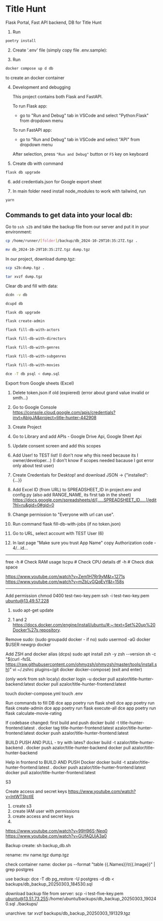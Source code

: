 # Title Hunt

Flask Portal, Fast API backend, DB for Title Hunt

1. Run

```bash
poetry install
```

2. Create '.env' file (simply copy file .env.sample):

3. Run

```bash
docker compose up d db
```

to create an docker container

4. Development and debugging

   This project contains both Flask and FastAPI.

   To run Flask app:

   - go to "Run and Debug" tab in VSCode and select "Python:Flask" from dropdown menu

   To run FastAPI app:

   - go to "Run and Debug" tab in VSCode and select "API" from dropdown menu

   After selection, press `"Run and Debug"` button or `F5` key on keyboard

5. Create db with command

```bash
flask db upgrade
```

6. add credentials.json for Google export sheet

7. In main folder need install node_modules to work with tailwind, run

```bash
yarn
```

## Commands to get data into your local db:

Go to `ssh s2b` and take the backup file from our server and put it in your environment:

```bash
cp /home/runner/[folder]/backup/db_2024-10-29T10:35:27Z.tgz .
```

```bash
mv db_2024-10-29T10:35:27Z.tgz dump.tgz
```

In our project, download dump.tgz:

```bash
scp s2b:dump.tgz .
```

```bash
tar xvzf dump.tgz
```

Clear db and fill with data:

```bash
dcdn -v db
```

```bash
dcupd db
```

```bash
flask db upgrade
```

```bash
flask create-admin
```

```bash
flask fill-db-with-actors
```

```bash
flask fill-db-with-directors
```

```bash
flask fill-db-with-genres
```

```bash
flask fill-db-with-subgenres
```

```bash
flask fill-db-with-movies
```

```bash
dce -T db psql < dump.sql
```

Export from Google sheets (Excel)

1. Delete token.json if old (expiered) (error about grand value invalid or smth...)
2. Go to Google Console
   https://console.cloud.google.com/apis/credentials?invt=AbigJA&project=title-hunter-442908
3. Create Project
4. Go to Library and add APIs - Google Drive Api, Google Sheet Api
5. Update consent screen and add this scopes
6. Add User! to TEST list! (I don't now why this need because its I owner/developer...)
   (I don't know if scopes needed bacause I got error only about test user)
7. Create Credentials for Desktop! and download JSON -> {"installed": {...}}

8. Add Excel ID (from URL) to SPREADSHEET_ID in project.env and config.py (also add RANGE_NAME, its first tab in the sheet)
   https://docs.google.com/spreadsheets/d/[.....SPREADSHEET_ID.....]/edit?hl=ru&gid=0#gid=0
9. Change permission to "Everyone with url can use".

10. Run command flask fill-db-with-jobs
    (if no token.json)
11. Go to URL, select account with TEST User (6)
12. In last page "Make sure you trust App Name" copy Authorization code - 4/...id...

---

free -h # Check RAM usage
lscpu # Check CPU details
df -h # Check disk space

https://www.youtube.com/watch?v=Zem1H7Rr9yM&t=1271s
https://www.youtube.com/watch?v=mZbLvGQqEvY&t=158s

---

Add permission
chmod 0400 test-two-key.pem
ssh -i test-two-key.pem ubuntu@13.49.57.228

1. sudo apt-get update

2. 1 and 2
   https://docs.docker.com/engine/install/ubuntu/#:~:text=Set%20up%20Docker%27s,repository.

Remove sudo:
(sudo groupadd docker - if no)
sudo usermod -aG docker $USER
newgrp docker

Add ZSH and docker alias (dcps)
sudo apt install zsh -y
zsh --version
sh -c "$(curl -fsSL https://raw.githubusercontent.com/ohmyzsh/ohmyzsh/master/tools/install.sh)"
vi ~/.zshrc
plugins=(git docker docker-compose)
(exit and enter)

(only work from ssh localy)
docker login -u
docker pull azalor/title-hunter-backend:latest
docker pull azalor/title-hunter-frontend:latest

touch docker-compose.yml
touch .env

Run commands to fill DB
dce app poetry run flask shell
dce app poetry run flask create-admin
dce app poetry run flask execute-all
dce app poetry run flask calculate-movie-rating

If codebase changed:
first build and push
docker build -t title-hunter-frontend:latest .
docker tag title-hunter-frontend:latest azalor/title-hunter-frontend:latest
docker push azalor/title-hunter-frontend:latest

BUILD PUSH AND PULL - try with lates?
docker build -t azalor/title-hunter-backend .
docker push azalor/title-hunter-backend
docker pull azalor/title-hunter-backend

Help in frontend to BUILD AND PUSH Docker
docker build -t azalor/title-hunter-frontend:latest .
docker push azalor/title-hunter-frontend:latest
docker pull azalor/title-hunter-frontend:latest

S3

Create access and secret keys
https://www.youtube.com/watch?v=lntWTStctIE

1. create s3
2. create IAM user with permissions
3. create access and secret keys
4.

https://www.youtube.com/watch?v=99H96S-Neq0
https://www.youtube.com/watch?v=GUfAQUjA3a0

Backup
create:
sh backup_db.sh

rename:
mv name.tgz dump.tgz

check container name:
docker ps --format "table {{.Names}}\t{{.Image}}" | grep postgres

use backup:
dce -T db pg_restore -U postgres -d db < backups/db_backup_20250303_184530.sql

download backup file from server:
scp -i test-five-key.pem ubuntu@13.51.73.255:/home/ubuntu/backups/db_backup_20250303_190240.sql ./backups/

unarchive:
tar xvzf backups/db_backup_20250303_191329.tgz
